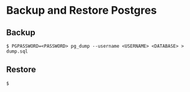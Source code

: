 Backup and Restore Postgres
===========================

## Backup
```
$ PGPASSWORD=<PASSWORD> pg_dump --username <USERNAME> <DATABASE> > dump.sql
```

## Restore
```
$
```
